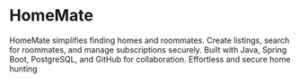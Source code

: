 # HomeMate
HomeMate simplifies finding homes and roommates. Create listings, search for roommates, and manage subscriptions securely. Built with Java, Spring Boot, PostgreSQL, and GitHub for collaboration. Effortless and secure home hunting
